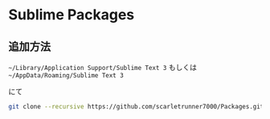 # Sublime Packages

## 追加方法

`~/Library/Application Support/Sublime Text 3` もしくは  `~/AppData/Roaming/Sublime Text 3`

にて

```bash
git clone --recursive https://github.com/scarletrunner7000/Packages.git Packages

```
